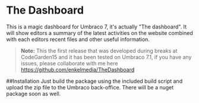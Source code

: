 The Dashboard
=====

This is a magic dashboard for Umbraco 7, it's actually "The dashboard". It will show editors a summary of the latest activities on the website combined with each editors recent files and other useful information.

> **Note:** This the first release that was developed during breaks at CodeGarden15 and it has been tested on Umbraco 7.1, if you have any issues, please collaborate with me here https://github.com/enkelmedia/TheDashboard

##Installation
Just build the package using the included build script and upload the zip file to the Umbraco back-office. There will be a nuget package soon as well.
